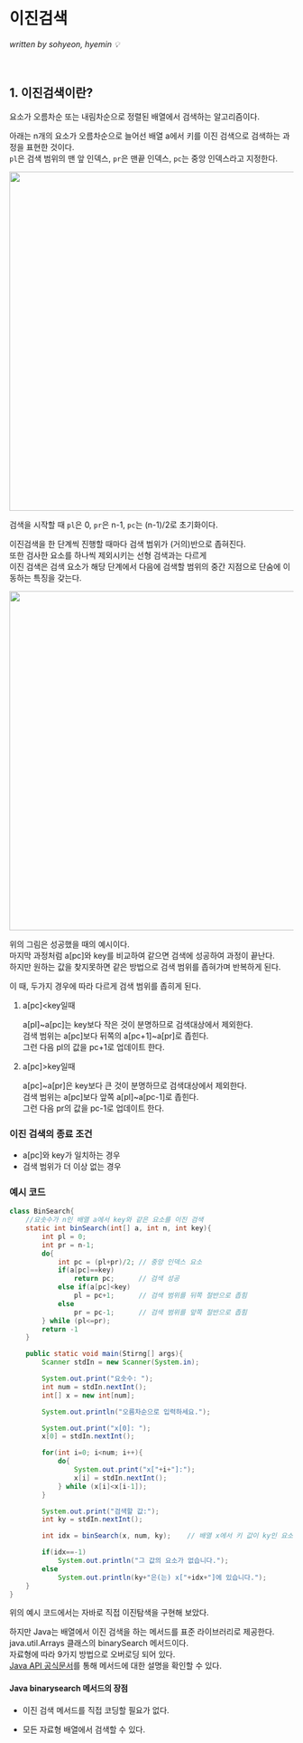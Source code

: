 # 이진검색
*written by sohyeon, hyemin 💡*

<br>

## 1. 이진검색이란?

요소가 오름차순 또는 내림차순으로 정렬된 배열에서 검색하는 알고리즘이다.  

아래는 n개의 요소가 오름차순으로 늘어선 배열 a에서 키를 이진 검색으로 검색하는 과정을 표현한 것이다.  
`pl`은 검색 범위의 맨 앞 인덱스, `pr`은 맨끝 인덱스, `pc`는 중앙 인덱스라고 지정한다.  

<img src="/Algorithms/resources/binarysearch.PNG" width="600px">

검색을 시작할 때 `pl`은 0, `pr`은 n-1, `pc`는 (n-1)/2로 초기화이다.  

이진검색을 한 단계씩 진행할 때마다 검색 범위가 (거의)반으로 좁혀진다.  
또한 검사한 요소를 하나씩 제외시키는 선형 검색과는 다르게  
이진 검색은 검색 요소가 해당 단계에서 다음에 검색할 범위의 중간 지점으로 단숨에 이동하는 특징을 갖는다.  

<img src="/Algorithms/resources/binarysearch2.PNG" width="600px">

위의 그림은 성공했을 때의 예시이다.  
마지막 과정처럼 a[pc]와 key를 비교하여 같으면 검색에 성공하여 과정이 끝난다.  
하지만 원하는 값을 찾지못하면 같은 방법으로 검색 범위를 좁혀가며 반복하게 된다.  

이 때, 두가지 경우에 따라 다르게 검색 범위를 좁히게 된다.  

1. a[pc]<key일때

    a[pl]~a[pc]는 key보다 작은 것이 분명하므로 검색대상에서 제외한다.  
    검색 범위는 a[pc]보다 뒤쪽의 a[pc+1]~a[pr]로 좁힌다.  
    그런 다음 pl의 값을 pc+1로 업데이트 한다.  

2. a[pc]>key일때

    a[pc]~a[pr]은 key보다 큰 것이 분명하므로 검색대상에서 제외한다.  
    검색 범위는 a[pc]보다 앞쪽 a[pl]~a[pc-1]로 좁힌다.  
    그런 다음 pr의 값을 pc-1로 업데이트 한다.  

### 이진 검색의 종료 조건

* a[pc]와 key가 일치하는 경우
* 검색 범위가 더 이상 없는 경우
  
### 예시 코드

```Java
class BinSearch{
    //요솟수가 n인 배열 a에서 key와 같은 요소를 이진 검색
    static int binSearch(int[] a, int n, int key){
        int pl = 0;
        int pr = n-1;
        do{
            int pc = (pl+pr)/2; // 중앙 인덱스 요소
            if(a[pc]==key)
                return pc;      // 검색 성공
            else if(a[pc]<key)
                pl = pc+1;      // 검색 범위를 뒤쪽 절반으로 좁힘
            else
                pr = pc-1;      // 검색 범위를 앞쪽 절반으로 좁힘
        } while (pl<=pr);
        return -1
    }

    public static void main(Stirng[] args){
        Scanner stdIn = new Scanner(System.in);

        System.out.print("요솟수: ");
        int num = stdIn.nextInt();
        int[] x = new int[num];

        System.out.println("오름차순으로 입력하세요.");

        System.out.print("x[0]: ");
        x[0] = stdIn.nextInt();

        for(int i=0; i<num; i++){
            do{
                System.out.print("x["+i+"]:");
                x[i] = stdIn.nextInt();
            } while (x[i]<x[i-1]);
        }

        System.out.print("검색할 값:");
        int ky = stdIn.nextInt();

        int idx = binSearch(x, num, ky);    // 배열 x에서 키 값이 ky인 요소를 검색

        if(idx==-1)
            System.out.println("그 값의 요소가 없습니다.");
        else
            System.out.println(ky+"은(는) x["+idx+"]에 있습니다.");
    }
}
```

위의 예시 코드에서는 자바로 직접 이진탐색을 구현해 보았다.  

하지만 Java는 배열에서 이진 검색을 하는 메서드를 표준 라이브러리로 제공한다.  
java.util.Arrays 클래스의 binarySearch 메서드이다.  
자료형에 따라 9가지 방법으로 오버로딩 되어 있다.  
[Java API 공식문서](https://docs.oracle.com/javase/8/docs/api/java/util/Arrays.html#method.summary)를 통해 메서드에 대한 설명을 확인할 수 있다.  

#### Java binarysearch 메서드의 장점

- 이진 검색 메서드를 직접 코딩할 필요가 없다.

- 모든 자료형 배열에서 검색할 수 있다.
